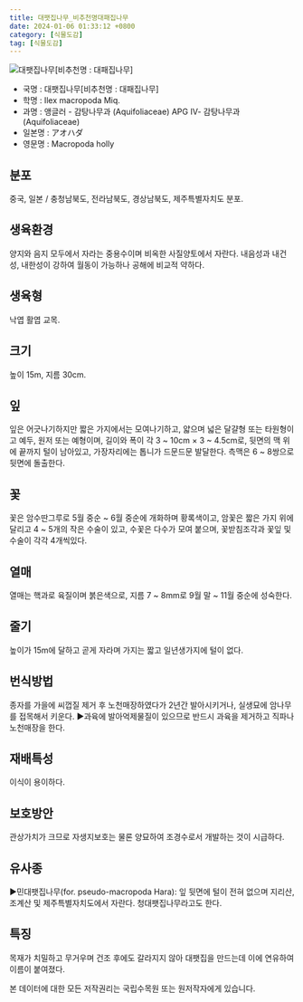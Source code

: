 ```yaml
---
title: 대팻집나무_비추천명대패집나무
date: 2024-01-06 01:33:12 +0800
category: [식물도감]
tag: [식물도감]
---
```




![대팻집나무[비추천명 : 대패집나무]](/fileUpload/plants/basic/Aquifoliaceae/Ilex/16686/16686_3_th2.JPG)
- 국명 : 대팻집나무[비추천명 : 대패집나무]
- 학명 : Ilex macropoda Miq.
- 과명 : 앵글러 - 감탕나무과 (Aquifoliaceae) APG Ⅳ- 감탕나무과 (Aquifoliaceae)
- 일본명 : アオハダ
- 영문명 : Macropoda holly


## 분포
중국, 일본 / 충청남북도, 전라남북도, 경상남북도, 제주특별자치도 분포.
## 생육환경
양지와 음지 모두에서 자라는 중용수이며 비옥한 사질양토에서 자란다. 내음성과 내건성, 내한성이 강하여 월동이 가능하나 공해에 비교적 약하다.
## 생육형
낙엽 활엽 교목.
## 크기
높이 15m, 지름 30cm.
## 잎
잎은 어긋나기하지만 짧은 가지에서는 모여나기하고, 얇으며 넓은 달걀형 또는 타원형이고 예두, 원저 또는 예형이며, 길이와 폭이 각 3 ~ 10cm × 3 ~ 4.5cm로, 뒷면의 맥 위에 끝까지 털이 남아있고, 가장자리에는 톱니가 드문드문 발달한다.  측맥은 6 ~ 8쌍으로 뒷면에 돌출한다.
## 꽃
꽃은 암수딴그루로 5월 중순 ~ 6월 중순에 개화하며 황록색이고, 암꽃은 짧은 가지 위에 달리고 4 ~ 5개의 작은 수술이 있고, 수꽃은 다수가 모여 붙으며, 꽃받침조각과 꽃잎 및 수술이 각각 4개씩있다.
## 열매
열매는 핵과로 육질이며 붉은색으로, 지름 7 ~ 8mm로 9월 말 ~ 11월 중순에 성숙한다.
## 줄기
높이가 15m에 달하고 곧게 자라며 가지는 짧고 일년생가지에 털이 없다.
## 번식방법
종자를 가을에 씨껍질 제거 후 노천매장하였다가 2년간 발아시키거나, 실생묘에 암나무를 접목해서 키운다.▶과육에 발아억제물질이 있으므로 반드시 과육을 제거하고 직파나 노천매장을 한다.
## 재배특성
이식이 용이하다.
## 보호방안
관상가치가 크므로 자생지보호는 물론 양묘하여 조경수로서 개발하는 것이 시급하다.
## 유사종
▶민대팻집나무(for. pseudo-macropoda Hara): 잎 뒷면에 털이 전혀 없으며 지리산, 조계산 및 제주특별자치도에서 자란다. 청대팻집나무라고도 한다.
## 특징
목재가 치밀하고 무거우며 건조 후에도 갈라지지 않아 대팻집을 만드는데 이에 연유하여 이름이 붙여졌다.






본 데이터에 대한 모든 저작권리는 국립수목원 또는 원저작자에게 있습니다.
